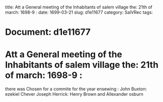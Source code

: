 title: Att a General meeting of the Inhabitants of salem village the: 21th of march: 1698-9 :
date: 1699-03-21
slug: d1e11677
category: SalVRec
tags: 




# Document: d1e11677


# Att a General meeting of the Inhabitants of salem village the: 21th of march: 1698-9 : 

there was Chosen for a commite for the year ensewing : John Buxton: ezekiel Chever Joseph Herrick: Henry Brown and Allexander osburn
